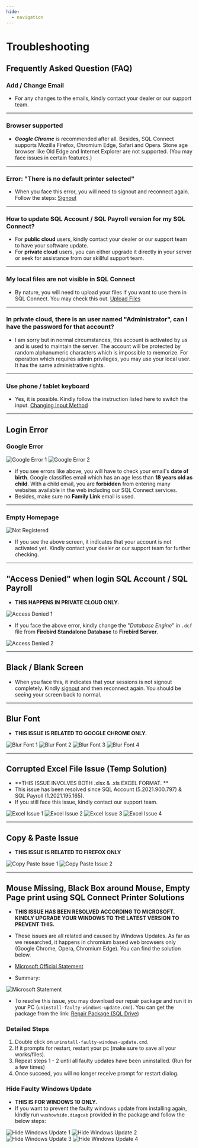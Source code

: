 ```yaml
---
hide:
  - navigation
---
```

# Troubleshooting
## Frequently Asked Question (FAQ)
### Add / Change Email
- For any changes to the emails, kindly contact your dealer or our support team.

---
### Browser supported
- ***Google Chrome*** is recommended after all. Besides, SQL Connect supports Mozilla Firefox, Chromium Edge, Safari and Opera. Stone age browser like Old Edge and Internet Explorer are not supported. (You may face issues in certain features.)

--- 
### Error: "There is no default printer selected"
- When you face this error, you will need to signout and reconnect again. Follow the steps: [Signout](general.md#signout)

---
### How to update SQL Account / SQL Payroll version for my SQL Connect?
- For **public cloud** users, kindly contact your dealer or our support team to have your software update.
- For **private cloud** users, you can either upgrade it directly in your server or seek for assistance from our skillful support team.

---
### My local files are not visible in SQL Connect
- By nature, you will need to upload your files if you want to use them in SQL Connect. You may check this out. [Upload Files](general.md#upload)

---
### In private cloud, there is an user named "Administrator", can I have the password for that account?
- I am sorry but in normal circumstances, this account is activated by us and is used to maintain the server. The account will be protected by random alphanumeric characters which is impossible to memorize. For operation which requires admin privileges, you may use your local user. It has the same administrative rights.

---
### Use phone / tablet keyboard
- Yes, it is possible. Kindly follow the instruction listed here to switch the input. [Changing Input Method](general.md#changing-input-method)

---
## Login Error
### Google Error
![Google Error 1](img/troubleshooting/google-error-1.png)
![Google Error 2](img/troubleshooting/google-error-2.png)

- if you see errors like above, you will have to check your email's **date of birth**. Google classifies email which has an age less than **18 years old as child**. With a child email, you are **forbidden** from entering many websites available in the web including our SQL Connect services. 
- Besides, make sure no **Family Link** email is used.     

---
### Empty Homepage
![Not Registered](img/troubleshooting/not-registered.png)

- If you see the above screen, it indicates that your account is not activated yet. Kindly contact your dealer or our support team for further checking. 

---
## "Access Denied" when login SQL Account / SQL Payroll

- **THIS HAPPENS IN PRIVATE CLOUD ONLY.**

![Access Denied 1 ](img/troubleshooting/access-denied-1.png)

- If you face the above error, kindly change the "*Database Engine*" in `.dcf` file from **Firebird Standalone Database** to **Firebird Server**. 

![Access Denied 2 ](img/troubleshooting/access-denied-2.png)

---
## Black / Blank Screen
- When you face this, it indicates that your sessions is not signout completely. Kindly [signout](general.md#logout) and then reconnect again. You should be seeing your screen back to normal.

---
## Blur Font 
- **THIS ISSUE IS RELATED TO GOOGLE CHROME ONLY.**

![Blur Font 1](img/troubleshooting/blur-font-1.png)
![Blur Font 2](img/troubleshooting/blur-font-2.png)
![Blur Font 3](img/troubleshooting/blur-font-3.png)
![Blur Font 4](img/troubleshooting/blur-font-4.png)

---
## Corrupted Excel File Issue (Temp Solution)
- **THIS ISSUE INVOLVES BOTH .xlsx & .xls EXCEL FORMAT. **
- This issue has been resolved since SQL Account (5.2021.900.797) & SQL Payroll (1.2021.195.165). 
- If you still face this issue, kindly contact our support team.

![Excel Issue 1](img/troubleshooting/excel-issue-1.png)
![Excel Issue 2](img/troubleshooting/excel-issue-2.png)
![Excel Issue 3](img/troubleshooting/excel-issue-3.png)
![Excel Issue 4](img/troubleshooting/excel-issue-4.png)

---
## Copy & Paste Issue
- **THIS ISSUE IS RELATED TO FIREFOX ONLY**

![Copy Paste Issue 1](img/troubleshooting/copy-paste-issue-1.png)
![Copy Paste Issue 2](img/troubleshooting/copy-paste-issue-2.png)

--- 
## Mouse Missing, Black Box around Mouse, Empty Page print using SQL Connect Printer Solutions
- **THIS ISSUE HAS BEEN RESOLVED ACCORDING TO MICROSOFT. KINDLY UPGRADE YOUR WINDOWS TO THE LATEST VERSION TO PREVENT THIS.**
- These issues are all related and caused by Windows Updates. As far as we researched, it happens in chromium based web browsers only (Google Chrome, Opera, Chromium Edge). You can find the solution below.

- [Microsoft Official Statement](https://support.microsoft.com/en-us/topic/march-15-2021-kb5001567-os-builds-19041-868-and-19042-868-out-of-band-6e0844a2-7551-4b2d-9c4b-4274a5949bf3)

- Summary:

![Microsoft Statement](img/troubleshooting/microsoft-statement.png)

- To resolve this issue, you may download our repair package and run it in your PC (`uninstall-faulty-windows-update.cmd`). You can get the package from the link: [Repair Package (SQL Drive) ](https://drive.sql.com.my/s/xL3JAiaajf6Wj5C)

### Detailed Steps
1. Double click on `uninstall-faulty-windows-update.cmd`.
2. If it prompts for restart, restart your pc (make sure to save all your works/files).
3. Repeat steps 1 - 2 until all faulty updates have been uninstalled. (Run for a few times)
4. Once succeed, you will no longer receive prompt for restart dialog.

### Hide Faulty Windows Update
- **THIS IS FOR WINDOWS 10 ONLY.**
- If you want to prevent the faulty windows update from installing again, kindly run `wushowhide.diagcab` provided in the package and follow the below steps:

![Hide Windows Update 1](img/troubleshooting/hide-windows-update-1.png)
![Hide Windows Update 2](img/troubleshooting/hide-windows-update-2.png)
![Hide Windows Update 3](img/troubleshooting/hide-windows-update-3.png)
![Hide Windows Update 4](img/troubleshooting/hide-windows-update-4.png)